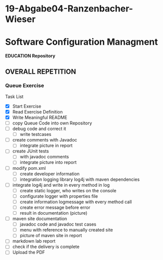 # 19-Abgabe04-Ranzenbacher-Wieser

# Software Configuration Managment #

**EDUCATION Repository**

## OVERALL REPETITION ##

### Queue Exercise ###

Task List 

-[x] Start Exercise
-[x] Read Exercise Definition
-[x] Write Meaningful README
-[ ] copy Queue Code into own Repository
-[ ] debug code and correct it
    -[ ] write testcases
-[ ] create comments with Javadoc
    -[ ] integrate picture in report
-[ ] create JUnit tests
    -[ ] with javadoc comments
    -[ ] integrate picture into report
-[ ] modify pom.xml
    -[ ] create developer information
    -[ ] integration logging library log4j with maven dependencies
-[ ] integrate log4j and write in every method in log
    -[ ] create static logger, who writes on the console
    -[ ] configurate logger with properties file
    -[ ] create information logmessage with every method call
    -[ ] create error message before error 
    -[ ] result in documentation (picture)
-[ ] maven site documentation
    -[ ] javadoc code and javadoc test cases
    -[ ] menu with reference to manually created site
    -[ ] picture of maven site in report
-[ ] markdown lab report
-[ ] check if the delivery is complete
-[ ] Upload the PDF
